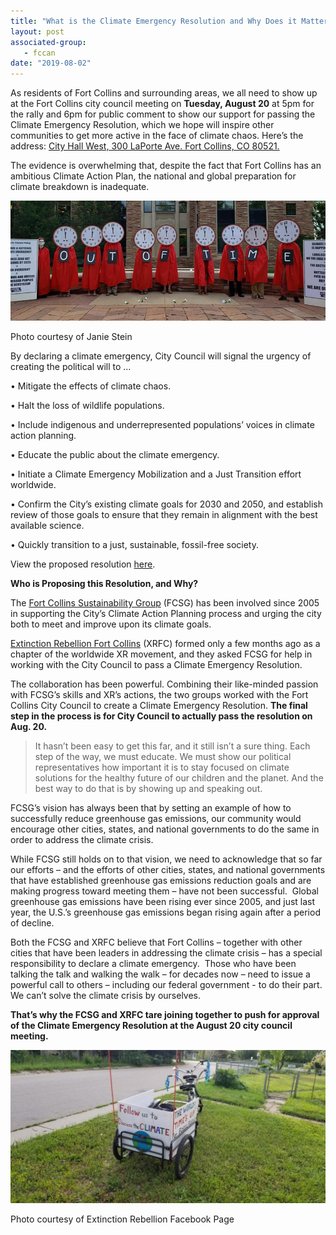 ```yaml
---
title: "What is the Climate Emergency Resolution and Why Does it Matter in Fort Collins?"
layout: post
associated-group:
   - fccan
date: "2019-08-02"
---
```


As residents of Fort Collins and surrounding areas, we all need to show up at the Fort Collins city council meeting on **Tuesday, August 20** at 5pm for the rally and 6pm for public comment to show our support for passing the Climate Emergency Resolution, which we hope will inspire other communities to get more active in the face of climate chaos. Here’s the address: [City Hall West, 300 LaPorte Ave. Fort Collins, CO 80521.](https://www.google.com/maps/place/City+Hall+West%2C+300+LaPorte+Ave.%2C+Fort+Collins%2C+CO+80521)

The evidence is overwhelming that, despite the fact that Fort Collins has an ambitious Climate Action Plan, the national and global preparation for climate breakdown is inadequate.

![](media/67611350_2512329912140036_4663952390280445952_n.jpg)

Photo courtesy of Janie Stein

By declaring a climate emergency, City Council will signal the urgency of creating the political will to …

• Mitigate the effects of climate chaos.

• Halt the loss of wildlife populations.

• Include indigenous and underrepresented populations’ voices in climate action planning.

• Educate the public about the climate emergency.

• Initiate a Climate Emergency Mobilization and a Just Transition effort worldwide.

• Confirm the City’s existing climate goals for 2030 and 2050, and establish review of those goals to ensure that they remain in alignment with the best available science.

• Quickly transition to a just, sustainable, fossil-free society.

View the proposed resolution [here](http://fcsg.fccan.org/sites/fcsg.fccan.org/files/FCSG%20Statement%20on%20Proposed%20Climate%20Emergency%20Resolution%20070319.pdf.).

**Who is Proposing this Resolution, and Why?**

The [Fort Collins Sustainability Group](http://fccan.org/affiliates/fort-collins-sustainability-group/) (FCSG) has been involved since 2005 in supporting the City’s Climate Action Planning process and urging the city both to meet and improve upon its climate goals.

[Extinction Rebellion Fort Collins](https://www.facebook.com/XRFoCo/) (XRFC) formed only a few months ago as a chapter of the worldwide XR movement, and they asked FCSG for help in working with the City Council to pass a Climate Emergency Resolution. 

The collaboration has been powerful. Combining their like-minded passion with FCSG’s skills and XR’s actions, the two groups worked with the Fort Collins City Council to create a Climate Emergency Resolution. **The final step in the process is for City Council to actually pass the resolution on Aug. 20.**

> It hasn’t been easy to get this far, and it still isn’t a sure thing. Each step of the way, we must educate. We must show our political representatives how important it is to stay focused on climate solutions for the healthy future of our children and the planet. And the best way to do that is by showing up and speaking out. 

FCSG’s vision has always been that by setting an example of how to successfully reduce greenhouse gas emissions, our community would encourage other cities, states, and national governments to do the same in order to address the climate crisis.

While FCSG still holds on to that vision, we need to acknowledge that so far our efforts – and the efforts of other cities, states, and national governments that have established greenhouse gas emissions reduction goals and are making progress toward meeting them – have not been successful.  Global greenhouse gas emissions have been rising ever since 2005, and just last year, the U.S.’s greenhouse gas emissions began rising again after a period of decline.

Both the FCSG and XRFC believe that Fort Collins – together with other cities that have been leaders in addressing the climate crisis – has a special responsibility to declare a climate emergency.  Those who have been talking the talk and walking the walk – for decades now – need to issue a powerful call to others – including our federal government - to do their part.  We can’t solve the climate crisis by ourselves.

**That’s why the FCSG and XRFC tare joining together to push for approval of the Climate Emergency Resolution at the August 20 city council meeting.**

![](media/64566554_2428954233810938_162748315279032320_o-1024x498.jpg)

Photo courtesy of Extinction Rebellion Facebook Page
